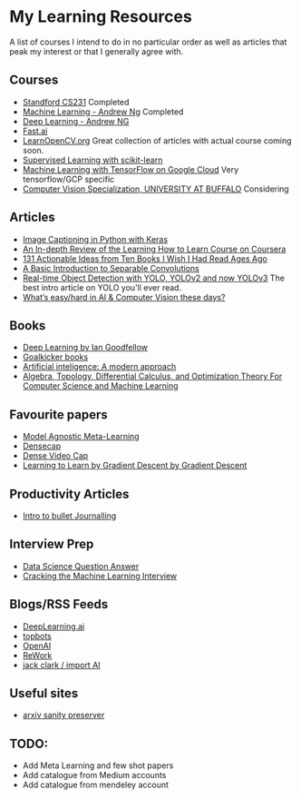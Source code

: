 # My Learning Resources

A list of courses I intend to do in no particular order as well as articles that peak my interest or that I generally agree with.

## Courses
- [Standford CS231](http://cs231n.stanford.edu/) Completed
- [Machine Learning - Andrew Ng](https://www.coursera.org/learn/machine-learning?) Completed
- [Deep Learning - Andrew NG](https://www.coursera.org/specializations/deep-learning?)
- [Fast.ai](https://Fast.ai) 
- [LearnOpenCV.org](https://www.learnopencv.com/) Great collection of articles with actual course coming soon.
- [Supervised Learning with scikit-learn](https://www.datacamp.com/courses/supervised-learning-with-scikit-learn)
- [Machine Learning with TensorFlow on Google Cloud](https://www.coursera.org/specializations/machine-learning-tensorflow-gcp) Very tensorflow/GCP specific
- [Computer Vision Specialization, UNIVERSITY AT BUFFALO](https://www.coursera.org/specializations/computervision?action=enroll) Considering

## Articles
- [Image Captioning in Python with Keras](https://medium.com/swlh/image-captioning-in-python-with-keras-870f976e0f18)
- [An In-depth Review of the Learning How to Learn Course on Coursera](https://towardsdatascience.com/the-ultimate-skill-learning-how-to-learn-9e2fabdc7f1e)
- [131 Actionable Ideas from Ten Books I Wish I Had Read Ages Ago](https://medium.com/the-mission/131-actionable-ideas-from-ten-books-i-wish-i-had-read-ages-ago-d751c17402de)
- [A Basic Introduction to Separable Convolutions](https://towardsdatascience.com/a-basic-introduction-to-separable-convolutions-b99ec3102728)
- [Real-time Object Detection with YOLO, YOLOv2 and now YOLOv3](https://medium.com/@jonathan_hui/real-time-object-detection-with-yolo-yolov2-28b1b93e2088) The best intro article on YOLO you'll ever read.
- [What’s easy/hard in AI & Computer Vision these days?](https://medium.com/@CharlesOllion/whats-easy-hard-in-ai-computer-vision-these-days-e7679b9f7db7)

## Books
- [Deep Learning by Ian Goodfellow](http://www.deeplearningbook.org/)
- [Goalkicker books](https://books.goalkicker.com/)
- [Artificial inteligence: A modern approach](https://www.amazon.com/Artificial-Intelligence-Modern-Approach-3rd/dp/0136042597)
- [Algebra, Topology, Differential Calculus, and
Optimization Theory
For Computer Science and Machine Learning](https://www.cis.upenn.edu/~jean/math-deep.pdf)

## Favourite papers
- [Model Agnostic Meta-Learning](https://arxiv.org/pdf/1703.03400v3.pdf)
- [Densecap](https://cs.stanford.edu/people/karpathy/densecap/)
- [Dense Video Cap](https://cs.stanford.edu/people/ranjaykrishna/densevid/)
- [Learning to Learn by Gradient Descent by Gradient Descent](https://arxiv.org/abs/1606.04474)

## Productivity Articles
- [Intro to bullet Journalling](https://medium.com/@melodywilding/bullet-journaling-for-beginners-and-impatient-unartistic-people-like-me-6efd7ee97f0e)

## Interview Prep
- [Data Science Question Answer](https://github.com/ShuaiW/data-science-question-answer)
- [Cracking the Machine Learning Interview](https://medium.com/subhrajit-roy/cracking-the-machine-learning-interview-1d8c5bb752d8)

## Blogs/RSS Feeds
- [DeepLearning.ai](https://www.deeplearning.ai/blog/category/community/)
- [topbots](https://www.topbots.com/)
- [OpenAI](https://openai.com/blog/)
- [ReWork](https://blog.re-work.co/)
- [jack clark / import AI](https://jack-clark.net/)

## Useful sites
- [arxiv sanity preserver](http://www.arxiv-sanity.com/)

## TODO:
- Add Meta Learning and few shot papers
- Add catalogue from Medium accounts
- Add catalogue from mendeley account 
